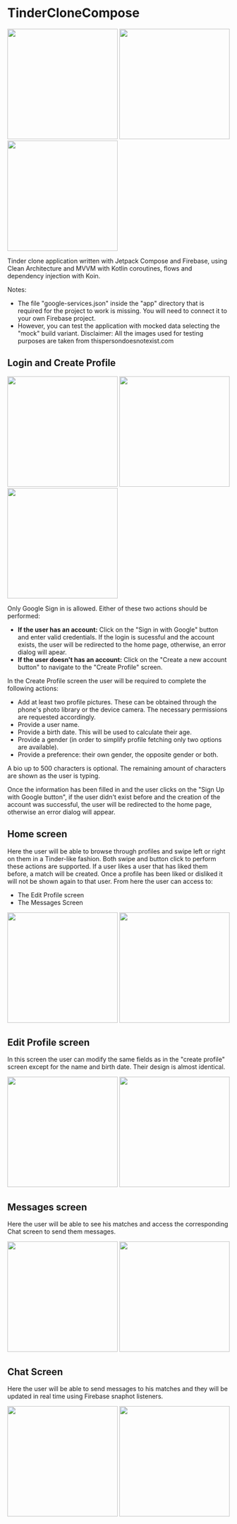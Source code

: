 # TinderCloneCompose

<p float="left">
  <img src="https://github.com/alejandro-piguave/TinderCloneCompose/blob/master/screenshots/home_screen.gif" width="250">
  <img src="https://github.com/alejandro-piguave/TinderCloneCompose/blob/master/screenshots/edit_profile_screen.gif" width="250" />
  <img src="https://github.com/alejandro-piguave/TinderCloneCompose/blob/master/screenshots/edit_profile_screen_dark.gif" width="250" /> 
</p>

Tinder clone application written with Jetpack Compose and Firebase, using Clean Architecture and MVVM with Kotlin coroutines, flows and dependency injection with Koin.

Notes:
- The file "google-services.json" inside the "app" directory that is required for the project to work is missing. You will need to connect it to your own Firebase project. 
- However, you can test the application with mocked data selecting the "mock" build variant. 
Disclaimer: All the images used for testing purposes are taken from thispersondoesnotexist.com

## Login and Create Profile

<p float="left">
  <img src="https://github.com/alejandro-piguave/TinderCloneCompose/blob/master/screenshots/login_screen.png" width="250">
  <img src="https://github.com/alejandro-piguave/TinderCloneCompose/blob/master/screenshots/create_profile_screen.png" width="250">
  <img src="https://github.com/alejandro-piguave/TinderCloneCompose/blob/master/screenshots/add_picture_screen.png" width="250">
</p>

Only Google Sign in is allowed. Either of these two actions should be performed:
* **If the user has an account:** Click on the "Sign in with Google" button and enter valid credentials. If the login is sucessful and the account exists, the user will be redirected to the home page, otherwise, an error dialog will apear.
* **If the user doesn't has an account:** Click on the "Create a new account button" to navigate to the "Create Profile" screen.

In the Create Profile screen the user will be required to complete the following actions:
* Add at least two profile pictures. These can be obtained through the phone's photo library or the device camera. The necessary permissions are requested accordingly.
* Provide a user name.
* Provide a birth date. This will be used to calculate their age.
* Provide a gender (in order to simplify profile fetching only two options are available).
* Provide a preference: their own gender, the opposite gender or both.

A bio up to 500 characters is optional. The remaining amount of characters are shown as the user is typing.

Once the information has been filled in and the user clicks on the "Sign Up with Google button", if the user didn't exist before and the creation of the account was successful, the user will be redirected to the home page, otherwise an error dialog will appear.

## Home screen
Here the user will be able to browse through profiles and swipe left or right on them in a Tinder-like fashion. Both swipe and button click to perform these actions are supported. If a user likes a user that has liked them before, a match will be created. Once a profile has been liked or disliked it will not be shown again to that user. From here the user can access to:
* The Edit Profile screen
* The Messages Screen

<p float="left">
  <img src="https://github.com/alejandro-piguave/TinderCloneCompose/blob/master/screenshots/home_screen.png" width="250" />
  <img src="https://github.com/alejandro-piguave/TinderCloneCompose/blob/master/screenshots/home_screen_dark.png" width="250" /> 
</p>

## Edit Profile screen
In this screen the user can modify the same fields as in the "create profile" screen except for the name and birth date. Their design is almost identical.

<p float="left">
  <img src="https://github.com/alejandro-piguave/TinderCloneCompose/blob/master/screenshots/edit_profile_screen.gif" width="250" />
  <img src="https://github.com/alejandro-piguave/TinderCloneCompose/blob/master/screenshots/edit_profile_screen_dark.gif" width="250" /> 
</p>

## Messages screen
Here the user will be able to see his matches and access the corresponding Chat screen to send them messages.

<p float="left">
  <img src="https://github.com/alejandro-piguave/TinderCloneCompose/blob/master/screenshots/messages_screen.png" width="250" />
  <img src="https://github.com/alejandro-piguave/TinderCloneCompose/blob/master/screenshots/messages_screen_dark.png" width="250" /> 
</p>

## Chat Screen
Here the user will be able to send messages to his matches and they will be updated in real time using Firebase snaphot listeners.

<p float="left">
  <img src="https://github.com/alejandro-piguave/TinderCloneCompose/blob/master/screenshots/chat_screen.png" width="250" />
  <img src="https://github.com/alejandro-piguave/TinderCloneCompose/blob/master/screenshots/chat_screen_dark.png" width="250" /> 
</p>
